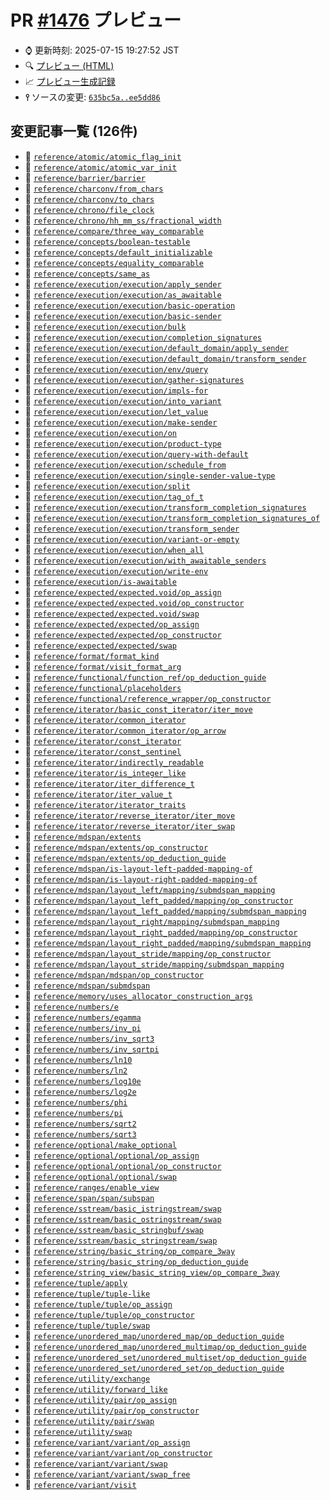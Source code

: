 # PR [\#1476](https://github.com/cpprefjp/site/pull/1476) プレビュー
- &#x231a; 更新時刻: 2025-07-15 19:27:52 JST
- &#x1f50d; [プレビュー (HTML)](https://cpprefjp.github.io/site/gen/pull/1476)
- &#x1f4c8; [プレビュー生成記録](https://github.com/cpprefjp/site/actions?query=event%3Apull_request_target+branch%3Asee-below)
- **&#x2AEF;** ソースの変更: [`635bc5a..ee5dd86`](https://github.com/cpprefjp/site/compare/635bc5a02c219ba0434326b9855e11daa37f6697..ee5dd862adade6f04bf4c4d21bc43448ac3ed85b)

## 変更記事一覧 (126件)

- &#x1f4dd; [`reference/atomic/atomic_flag_init`](https://cpprefjp.github.io/site/gen/pull/1476/reference/atomic/atomic_flag_init.html)
- &#x1f4dd; [`reference/atomic/atomic_var_init`](https://cpprefjp.github.io/site/gen/pull/1476/reference/atomic/atomic_var_init.html)
- &#x1f4dd; [`reference/barrier/barrier`](https://cpprefjp.github.io/site/gen/pull/1476/reference/barrier/barrier.html)
- &#x1f4dd; [`reference/charconv/from_chars`](https://cpprefjp.github.io/site/gen/pull/1476/reference/charconv/from_chars.html)
- &#x1f4dd; [`reference/charconv/to_chars`](https://cpprefjp.github.io/site/gen/pull/1476/reference/charconv/to_chars.html)
- &#x1f4dd; [`reference/chrono/file_clock`](https://cpprefjp.github.io/site/gen/pull/1476/reference/chrono/file_clock.html)
- &#x1f4dd; [`reference/chrono/hh_mm_ss/fractional_width`](https://cpprefjp.github.io/site/gen/pull/1476/reference/chrono/hh_mm_ss/fractional_width.html)
- &#x1f4dd; [`reference/compare/three_way_comparable`](https://cpprefjp.github.io/site/gen/pull/1476/reference/compare/three_way_comparable.html)
- &#x1f4dd; [`reference/concepts/boolean-testable`](https://cpprefjp.github.io/site/gen/pull/1476/reference/concepts/boolean-testable.html)
- &#x1f4dd; [`reference/concepts/default_initializable`](https://cpprefjp.github.io/site/gen/pull/1476/reference/concepts/default_initializable.html)
- &#x1f4dd; [`reference/concepts/equality_comparable`](https://cpprefjp.github.io/site/gen/pull/1476/reference/concepts/equality_comparable.html)
- &#x1f4dd; [`reference/concepts/same_as`](https://cpprefjp.github.io/site/gen/pull/1476/reference/concepts/same_as.html)
- &#x1f4dd; [`reference/execution/execution/apply_sender`](https://cpprefjp.github.io/site/gen/pull/1476/reference/execution/execution/apply_sender.html)
- &#x1f4dd; [`reference/execution/execution/as_awaitable`](https://cpprefjp.github.io/site/gen/pull/1476/reference/execution/execution/as_awaitable.html)
- &#x1f4dd; [`reference/execution/execution/basic-operation`](https://cpprefjp.github.io/site/gen/pull/1476/reference/execution/execution/basic-operation.html)
- &#x1f4dd; [`reference/execution/execution/basic-sender`](https://cpprefjp.github.io/site/gen/pull/1476/reference/execution/execution/basic-sender.html)
- &#x1f4dd; [`reference/execution/execution/bulk`](https://cpprefjp.github.io/site/gen/pull/1476/reference/execution/execution/bulk.html)
- &#x1f4dd; [`reference/execution/execution/completion_signatures`](https://cpprefjp.github.io/site/gen/pull/1476/reference/execution/execution/completion_signatures.html)
- &#x1f4dd; [`reference/execution/execution/default_domain/apply_sender`](https://cpprefjp.github.io/site/gen/pull/1476/reference/execution/execution/default_domain/apply_sender.html)
- &#x1f4dd; [`reference/execution/execution/default_domain/transform_sender`](https://cpprefjp.github.io/site/gen/pull/1476/reference/execution/execution/default_domain/transform_sender.html)
- &#x1f4dd; [`reference/execution/execution/env/query`](https://cpprefjp.github.io/site/gen/pull/1476/reference/execution/execution/env/query.html)
- &#x1f4dd; [`reference/execution/execution/gather-signatures`](https://cpprefjp.github.io/site/gen/pull/1476/reference/execution/execution/gather-signatures.html)
- &#x1f4dd; [`reference/execution/execution/impls-for`](https://cpprefjp.github.io/site/gen/pull/1476/reference/execution/execution/impls-for.html)
- &#x1f4dd; [`reference/execution/execution/into_variant`](https://cpprefjp.github.io/site/gen/pull/1476/reference/execution/execution/into_variant.html)
- &#x1f4dd; [`reference/execution/execution/let_value`](https://cpprefjp.github.io/site/gen/pull/1476/reference/execution/execution/let_value.html)
- &#x1f4dd; [`reference/execution/execution/make-sender`](https://cpprefjp.github.io/site/gen/pull/1476/reference/execution/execution/make-sender.html)
- &#x1f4dd; [`reference/execution/execution/on`](https://cpprefjp.github.io/site/gen/pull/1476/reference/execution/execution/on.html)
- &#x1f4dd; [`reference/execution/execution/product-type`](https://cpprefjp.github.io/site/gen/pull/1476/reference/execution/execution/product-type.html)
- &#x1f4dd; [`reference/execution/execution/query-with-default`](https://cpprefjp.github.io/site/gen/pull/1476/reference/execution/execution/query-with-default.html)
- &#x1f4dd; [`reference/execution/execution/schedule_from`](https://cpprefjp.github.io/site/gen/pull/1476/reference/execution/execution/schedule_from.html)
- &#x1f4dd; [`reference/execution/execution/single-sender-value-type`](https://cpprefjp.github.io/site/gen/pull/1476/reference/execution/execution/single-sender-value-type.html)
- &#x1f4dd; [`reference/execution/execution/split`](https://cpprefjp.github.io/site/gen/pull/1476/reference/execution/execution/split.html)
- &#x1f4dd; [`reference/execution/execution/tag_of_t`](https://cpprefjp.github.io/site/gen/pull/1476/reference/execution/execution/tag_of_t.html)
- &#x1f4dd; [`reference/execution/execution/transform_completion_signatures`](https://cpprefjp.github.io/site/gen/pull/1476/reference/execution/execution/transform_completion_signatures.html)
- &#x1f4dd; [`reference/execution/execution/transform_completion_signatures_of`](https://cpprefjp.github.io/site/gen/pull/1476/reference/execution/execution/transform_completion_signatures_of.html)
- &#x1f4dd; [`reference/execution/execution/transform_sender`](https://cpprefjp.github.io/site/gen/pull/1476/reference/execution/execution/transform_sender.html)
- &#x1f4dd; [`reference/execution/execution/variant-or-empty`](https://cpprefjp.github.io/site/gen/pull/1476/reference/execution/execution/variant-or-empty.html)
- &#x1f4dd; [`reference/execution/execution/when_all`](https://cpprefjp.github.io/site/gen/pull/1476/reference/execution/execution/when_all.html)
- &#x1f4dd; [`reference/execution/execution/with_awaitable_senders`](https://cpprefjp.github.io/site/gen/pull/1476/reference/execution/execution/with_awaitable_senders.html)
- &#x1f4dd; [`reference/execution/execution/write-env`](https://cpprefjp.github.io/site/gen/pull/1476/reference/execution/execution/write-env.html)
- &#x1f4dd; [`reference/execution/is-awaitable`](https://cpprefjp.github.io/site/gen/pull/1476/reference/execution/is-awaitable.html)
- &#x1f4dd; [`reference/expected/expected.void/op_assign`](https://cpprefjp.github.io/site/gen/pull/1476/reference/expected/expected.void/op_assign.html)
- &#x1f4dd; [`reference/expected/expected.void/op_constructor`](https://cpprefjp.github.io/site/gen/pull/1476/reference/expected/expected.void/op_constructor.html)
- &#x1f4dd; [`reference/expected/expected.void/swap`](https://cpprefjp.github.io/site/gen/pull/1476/reference/expected/expected.void/swap.html)
- &#x1f4dd; [`reference/expected/expected/op_assign`](https://cpprefjp.github.io/site/gen/pull/1476/reference/expected/expected/op_assign.html)
- &#x1f4dd; [`reference/expected/expected/op_constructor`](https://cpprefjp.github.io/site/gen/pull/1476/reference/expected/expected/op_constructor.html)
- &#x1f4dd; [`reference/expected/expected/swap`](https://cpprefjp.github.io/site/gen/pull/1476/reference/expected/expected/swap.html)
- &#x1f4dd; [`reference/format/format_kind`](https://cpprefjp.github.io/site/gen/pull/1476/reference/format/format_kind.html)
- &#x1f4dd; [`reference/format/visit_format_arg`](https://cpprefjp.github.io/site/gen/pull/1476/reference/format/visit_format_arg.html)
- &#x1f4dd; [`reference/functional/function_ref/op_deduction_guide`](https://cpprefjp.github.io/site/gen/pull/1476/reference/functional/function_ref/op_deduction_guide.html)
- &#x1f4dd; [`reference/functional/placeholders`](https://cpprefjp.github.io/site/gen/pull/1476/reference/functional/placeholders.html)
- &#x1f4dd; [`reference/functional/reference_wrapper/op_constructor`](https://cpprefjp.github.io/site/gen/pull/1476/reference/functional/reference_wrapper/op_constructor.html)
- &#x1f4dd; [`reference/iterator/basic_const_iterator/iter_move`](https://cpprefjp.github.io/site/gen/pull/1476/reference/iterator/basic_const_iterator/iter_move.html)
- &#x1f4dd; [`reference/iterator/common_iterator`](https://cpprefjp.github.io/site/gen/pull/1476/reference/iterator/common_iterator.html)
- &#x1f4dd; [`reference/iterator/common_iterator/op_arrow`](https://cpprefjp.github.io/site/gen/pull/1476/reference/iterator/common_iterator/op_arrow.html)
- &#x1f4dd; [`reference/iterator/const_iterator`](https://cpprefjp.github.io/site/gen/pull/1476/reference/iterator/const_iterator.html)
- &#x1f4dd; [`reference/iterator/const_sentinel`](https://cpprefjp.github.io/site/gen/pull/1476/reference/iterator/const_sentinel.html)
- &#x1f4dd; [`reference/iterator/indirectly_readable`](https://cpprefjp.github.io/site/gen/pull/1476/reference/iterator/indirectly_readable.html)
- &#x1f4dd; [`reference/iterator/is_integer_like`](https://cpprefjp.github.io/site/gen/pull/1476/reference/iterator/is_integer_like.html)
- &#x1f4dd; [`reference/iterator/iter_difference_t`](https://cpprefjp.github.io/site/gen/pull/1476/reference/iterator/iter_difference_t.html)
- &#x1f4dd; [`reference/iterator/iter_value_t`](https://cpprefjp.github.io/site/gen/pull/1476/reference/iterator/iter_value_t.html)
- &#x1f4dd; [`reference/iterator/iterator_traits`](https://cpprefjp.github.io/site/gen/pull/1476/reference/iterator/iterator_traits.html)
- &#x1f4dd; [`reference/iterator/reverse_iterator/iter_move`](https://cpprefjp.github.io/site/gen/pull/1476/reference/iterator/reverse_iterator/iter_move.html)
- &#x1f4dd; [`reference/iterator/reverse_iterator/iter_swap`](https://cpprefjp.github.io/site/gen/pull/1476/reference/iterator/reverse_iterator/iter_swap.html)
- &#x1f4dd; [`reference/mdspan/extents`](https://cpprefjp.github.io/site/gen/pull/1476/reference/mdspan/extents.html)
- &#x1f4dd; [`reference/mdspan/extents/op_constructor`](https://cpprefjp.github.io/site/gen/pull/1476/reference/mdspan/extents/op_constructor.html)
- &#x1f4dd; [`reference/mdspan/extents/op_deduction_guide`](https://cpprefjp.github.io/site/gen/pull/1476/reference/mdspan/extents/op_deduction_guide.html)
- &#x1f4dd; [`reference/mdspan/is-layout-left-padded-mapping-of`](https://cpprefjp.github.io/site/gen/pull/1476/reference/mdspan/is-layout-left-padded-mapping-of.html)
- &#x1f4dd; [`reference/mdspan/is-layout-right-padded-mapping-of`](https://cpprefjp.github.io/site/gen/pull/1476/reference/mdspan/is-layout-right-padded-mapping-of.html)
- &#x1f4dd; [`reference/mdspan/layout_left/mapping/submdspan_mapping`](https://cpprefjp.github.io/site/gen/pull/1476/reference/mdspan/layout_left/mapping/submdspan_mapping.html)
- &#x1f4dd; [`reference/mdspan/layout_left_padded/mapping/op_constructor`](https://cpprefjp.github.io/site/gen/pull/1476/reference/mdspan/layout_left_padded/mapping/op_constructor.html)
- &#x1f4dd; [`reference/mdspan/layout_left_padded/mapping/submdspan_mapping`](https://cpprefjp.github.io/site/gen/pull/1476/reference/mdspan/layout_left_padded/mapping/submdspan_mapping.html)
- &#x1f4dd; [`reference/mdspan/layout_right/mapping/submdspan_mapping`](https://cpprefjp.github.io/site/gen/pull/1476/reference/mdspan/layout_right/mapping/submdspan_mapping.html)
- &#x1f4dd; [`reference/mdspan/layout_right_padded/mapping/op_constructor`](https://cpprefjp.github.io/site/gen/pull/1476/reference/mdspan/layout_right_padded/mapping/op_constructor.html)
- &#x1f4dd; [`reference/mdspan/layout_right_padded/mapping/submdspan_mapping`](https://cpprefjp.github.io/site/gen/pull/1476/reference/mdspan/layout_right_padded/mapping/submdspan_mapping.html)
- &#x1f4dd; [`reference/mdspan/layout_stride/mapping/op_constructor`](https://cpprefjp.github.io/site/gen/pull/1476/reference/mdspan/layout_stride/mapping/op_constructor.html)
- &#x1f4dd; [`reference/mdspan/layout_stride/mapping/submdspan_mapping`](https://cpprefjp.github.io/site/gen/pull/1476/reference/mdspan/layout_stride/mapping/submdspan_mapping.html)
- &#x1f4dd; [`reference/mdspan/mdspan/op_constructor`](https://cpprefjp.github.io/site/gen/pull/1476/reference/mdspan/mdspan/op_constructor.html)
- &#x1f4dd; [`reference/mdspan/submdspan`](https://cpprefjp.github.io/site/gen/pull/1476/reference/mdspan/submdspan.html)
- &#x1f4dd; [`reference/memory/uses_allocator_construction_args`](https://cpprefjp.github.io/site/gen/pull/1476/reference/memory/uses_allocator_construction_args.html)
- &#x1f4dd; [`reference/numbers/e`](https://cpprefjp.github.io/site/gen/pull/1476/reference/numbers/e.html)
- &#x1f4dd; [`reference/numbers/egamma`](https://cpprefjp.github.io/site/gen/pull/1476/reference/numbers/egamma.html)
- &#x1f4dd; [`reference/numbers/inv_pi`](https://cpprefjp.github.io/site/gen/pull/1476/reference/numbers/inv_pi.html)
- &#x1f4dd; [`reference/numbers/inv_sqrt3`](https://cpprefjp.github.io/site/gen/pull/1476/reference/numbers/inv_sqrt3.html)
- &#x1f4dd; [`reference/numbers/inv_sqrtpi`](https://cpprefjp.github.io/site/gen/pull/1476/reference/numbers/inv_sqrtpi.html)
- &#x1f4dd; [`reference/numbers/ln10`](https://cpprefjp.github.io/site/gen/pull/1476/reference/numbers/ln10.html)
- &#x1f4dd; [`reference/numbers/ln2`](https://cpprefjp.github.io/site/gen/pull/1476/reference/numbers/ln2.html)
- &#x1f4dd; [`reference/numbers/log10e`](https://cpprefjp.github.io/site/gen/pull/1476/reference/numbers/log10e.html)
- &#x1f4dd; [`reference/numbers/log2e`](https://cpprefjp.github.io/site/gen/pull/1476/reference/numbers/log2e.html)
- &#x1f4dd; [`reference/numbers/phi`](https://cpprefjp.github.io/site/gen/pull/1476/reference/numbers/phi.html)
- &#x1f4dd; [`reference/numbers/pi`](https://cpprefjp.github.io/site/gen/pull/1476/reference/numbers/pi.html)
- &#x1f4dd; [`reference/numbers/sqrt2`](https://cpprefjp.github.io/site/gen/pull/1476/reference/numbers/sqrt2.html)
- &#x1f4dd; [`reference/numbers/sqrt3`](https://cpprefjp.github.io/site/gen/pull/1476/reference/numbers/sqrt3.html)
- &#x1f4dd; [`reference/optional/make_optional`](https://cpprefjp.github.io/site/gen/pull/1476/reference/optional/make_optional.html)
- &#x1f4dd; [`reference/optional/optional/op_assign`](https://cpprefjp.github.io/site/gen/pull/1476/reference/optional/optional/op_assign.html)
- &#x1f4dd; [`reference/optional/optional/op_constructor`](https://cpprefjp.github.io/site/gen/pull/1476/reference/optional/optional/op_constructor.html)
- &#x1f4dd; [`reference/optional/optional/swap`](https://cpprefjp.github.io/site/gen/pull/1476/reference/optional/optional/swap.html)
- &#x1f4dd; [`reference/ranges/enable_view`](https://cpprefjp.github.io/site/gen/pull/1476/reference/ranges/enable_view.html)
- &#x1f4dd; [`reference/span/span/subspan`](https://cpprefjp.github.io/site/gen/pull/1476/reference/span/span/subspan.html)
- &#x1f4dd; [`reference/sstream/basic_istringstream/swap`](https://cpprefjp.github.io/site/gen/pull/1476/reference/sstream/basic_istringstream/swap.html)
- &#x1f4dd; [`reference/sstream/basic_ostringstream/swap`](https://cpprefjp.github.io/site/gen/pull/1476/reference/sstream/basic_ostringstream/swap.html)
- &#x1f4dd; [`reference/sstream/basic_stringbuf/swap`](https://cpprefjp.github.io/site/gen/pull/1476/reference/sstream/basic_stringbuf/swap.html)
- &#x1f4dd; [`reference/sstream/basic_stringstream/swap`](https://cpprefjp.github.io/site/gen/pull/1476/reference/sstream/basic_stringstream/swap.html)
- &#x1f4dd; [`reference/string/basic_string/op_compare_3way`](https://cpprefjp.github.io/site/gen/pull/1476/reference/string/basic_string/op_compare_3way.html)
- &#x1f4dd; [`reference/string/basic_string/op_deduction_guide`](https://cpprefjp.github.io/site/gen/pull/1476/reference/string/basic_string/op_deduction_guide.html)
- &#x1f4dd; [`reference/string_view/basic_string_view/op_compare_3way`](https://cpprefjp.github.io/site/gen/pull/1476/reference/string_view/basic_string_view/op_compare_3way.html)
- &#x1f4dd; [`reference/tuple/apply`](https://cpprefjp.github.io/site/gen/pull/1476/reference/tuple/apply.html)
- &#x1f4dd; [`reference/tuple/tuple-like`](https://cpprefjp.github.io/site/gen/pull/1476/reference/tuple/tuple-like.html)
- &#x1f4dd; [`reference/tuple/tuple/op_assign`](https://cpprefjp.github.io/site/gen/pull/1476/reference/tuple/tuple/op_assign.html)
- &#x1f4dd; [`reference/tuple/tuple/op_constructor`](https://cpprefjp.github.io/site/gen/pull/1476/reference/tuple/tuple/op_constructor.html)
- &#x1f4dd; [`reference/tuple/tuple/swap`](https://cpprefjp.github.io/site/gen/pull/1476/reference/tuple/tuple/swap.html)
- &#x1f4dd; [`reference/unordered_map/unordered_map/op_deduction_guide`](https://cpprefjp.github.io/site/gen/pull/1476/reference/unordered_map/unordered_map/op_deduction_guide.html)
- &#x1f4dd; [`reference/unordered_map/unordered_multimap/op_deduction_guide`](https://cpprefjp.github.io/site/gen/pull/1476/reference/unordered_map/unordered_multimap/op_deduction_guide.html)
- &#x1f4dd; [`reference/unordered_set/unordered_multiset/op_deduction_guide`](https://cpprefjp.github.io/site/gen/pull/1476/reference/unordered_set/unordered_multiset/op_deduction_guide.html)
- &#x1f4dd; [`reference/unordered_set/unordered_set/op_deduction_guide`](https://cpprefjp.github.io/site/gen/pull/1476/reference/unordered_set/unordered_set/op_deduction_guide.html)
- &#x1f4dd; [`reference/utility/exchange`](https://cpprefjp.github.io/site/gen/pull/1476/reference/utility/exchange.html)
- &#x1f4dd; [`reference/utility/forward_like`](https://cpprefjp.github.io/site/gen/pull/1476/reference/utility/forward_like.html)
- &#x1f4dd; [`reference/utility/pair/op_assign`](https://cpprefjp.github.io/site/gen/pull/1476/reference/utility/pair/op_assign.html)
- &#x1f4dd; [`reference/utility/pair/op_constructor`](https://cpprefjp.github.io/site/gen/pull/1476/reference/utility/pair/op_constructor.html)
- &#x1f4dd; [`reference/utility/pair/swap`](https://cpprefjp.github.io/site/gen/pull/1476/reference/utility/pair/swap.html)
- &#x1f4dd; [`reference/utility/swap`](https://cpprefjp.github.io/site/gen/pull/1476/reference/utility/swap.html)
- &#x1f4dd; [`reference/variant/variant/op_assign`](https://cpprefjp.github.io/site/gen/pull/1476/reference/variant/variant/op_assign.html)
- &#x1f4dd; [`reference/variant/variant/op_constructor`](https://cpprefjp.github.io/site/gen/pull/1476/reference/variant/variant/op_constructor.html)
- &#x1f4dd; [`reference/variant/variant/swap`](https://cpprefjp.github.io/site/gen/pull/1476/reference/variant/variant/swap.html)
- &#x1f4dd; [`reference/variant/variant/swap_free`](https://cpprefjp.github.io/site/gen/pull/1476/reference/variant/variant/swap_free.html)
- &#x1f4dd; [`reference/variant/visit`](https://cpprefjp.github.io/site/gen/pull/1476/reference/variant/visit.html)
